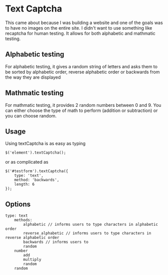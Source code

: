 # Text Captcha

This came about because I was building a website and one of the goals was to have no images on the entire site. I didn't want to use something like recaptcha for human testing. It allows for both alphabetic and mathmatic testing.

## Alphabetic testing
For alphabetic testing, it gives a random string of letters and asks them to be sorted by alphabetic order, reverse alphabetic order or backwards from the way they are displayed

## Mathmatic testing
For mathmatic testing, it provides 2 random numbers between 0 and 9. You can either choose the type of math to perform (addition or subtraction) or you can choose random.

## Usage
Using textCaptcha is as easy as typing 

	$('element').textCaptcha();

or as complicated as

	$('#testform').textCaptcha({
		type: 'text',
		method: 'backwards',
		length: 6
	});

## Options

	
	type: text
		methods:
			alphabetic // informs users to type characters in alphabetic order
			reverse_alphabetic // informs users to type characters in reverse alphabetic order
			backwards // informs users to 
			random
		number
			add
			multiply
			random
		random
